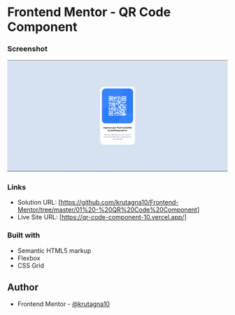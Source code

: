 # Frontend Mentor - QR Code Component

### Screenshot

![](Screenshot/Screenshot.png)

### Links

- Solution URL: [https://github.com/krutagna10/Frontend-Mentor/tree/master/01%20-%20QR%20Code%20Component]
- Live Site URL: [https://qr-code-component-10.vercel.app/]

### Built with

- Semantic HTML5 markup
- Flexbox
- CSS Grid

## Author
- Frontend Mentor - [@krutagna10](https://www.frontendmentor.io/profile/krutagna10)
